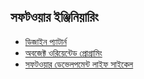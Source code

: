## সফটওয়ার ইঞ্জিনিয়ারিং  

* [ডিজাইন প্যাটার্ন](SoftwareEngineering/DesignPattern.md)
* [অবজেক্ট ওরিয়েন্টেড প্রোগ্রামিং](SoftwareEngineering/OOP.md)
* [সফটওয়ার ডেভেলপমেন্ট লাইফ সাইকেল](SoftwareEngineering/SDLC.md) 